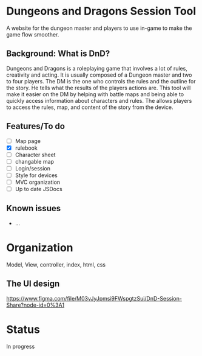# Dungeons and Dragons Session Tool
A website for the dungeon master and players to use in-game to make the game flow smoother.

## Background: What is DnD?
Dungeons and Dragons is a roleplaying game that involves a lot of rules, creativity and acting. It is usually composed of a Dungeon master and two to four players. The DM is the one who controls the rules and the outline for the story. He tells what the results of the players actions are. This tool will make it easier on the DM by helping with battle maps and being able to quickly access information about characters and rules.
The allows players to access the rules, map, and content of the story from the device.

## Features/To do
- [ ] Map page
- [X] rulebook
- [ ] Character sheet
- [ ] changable map
- [ ] Login/session
- [ ] Style for devices
- [ ] MVC organization
- [ ] Up to date JSDocs

## Known issues
- ...

# Organization
Model, View, controller, index, html, css

## The UI design
https://www.figma.com/file/M03vJyJpmsi9FWspgtzSui/DnD-Session-Share?node-id=0%3A1

# Status
In progress
